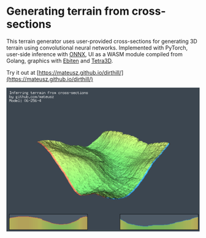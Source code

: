# Generating terrain from cross-sections

This terrain generator uses user-provided cross-sections for generating 3D terrain using convolutional neural networks. Implemented with PyTorch, user-side inference with [ONNX](https://onnxruntime.ai/), UI as a WASM module compiled from Golang, graphics with [Ebiten](https://github.com/hajimehoshi/ebiten) and [Tetra3D](https://github.com/SolarLune/tetra3d/).

Try it out at [https://mateusz.github.io/dirthill/](https://mateusz.github.io/dirthill/)

![screenshot](screenshot.png)